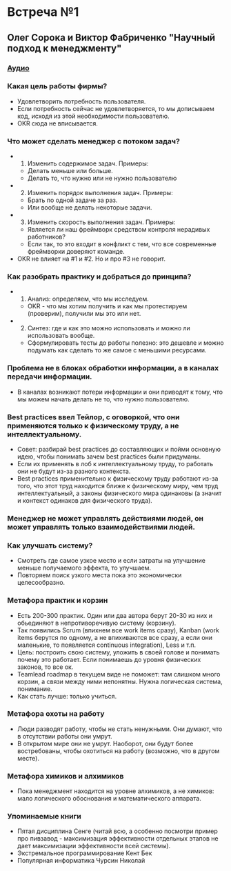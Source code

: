 # Встреча №1

## Олег Сорока и Виктор Фабриченко "Научный подход к менеджменту"

### [Аудио](../meetups/2021-02-10.mp3)

### Какая цель работы фирмы?

- Удовлетворить потребность пользователя.
- Если потребность сейчас не удовлетворяется, то мы дописываем код, исходя из этой необходимости пользователю.
- OKR сюда не вписывается.

### Что может сделать менеджер с потоком задач?

- 1. Изменить содержимое задач. Примеры:
  - Делать меньше или больше.
  - Делать то, что нужно или не нужно пользователю
- 2. Изменить порядок выполнения задач. Примеры:
  - Брать по одной задаче за раз.
  - Или вообще не делать некоторые задачи.
- 3. Изменить скорость выполнения задач. Примеры:
  - Является ли наш фреймворк средством контроля нерадивых работников?
  - Если так, то это входит в конфликт с тем, что все современные фреймворки доверяют команде.
- OKR не влияет на #1 и #2. Но и про #3 не говорит.

### Как разобрать практику и добраться до принципа?

- 1. Анализ: определяем, что мы исследуем.
  - OKR - что мы хотим получить и как мы протестируем (проверим), получили мы это или нет.
- 2. Синтез: где и как это можно использовать и можно ли использовать вообще.
  - Сформулировать тесты до работы полезно: это дешевле и можно подумать как сделать то же самое с меньшими ресурсами.

### Проблема не в блоках обработки информации, а в каналах передачи информации.

- В каналах возникают потери информации и они приводят к тому, что мы можем начать делать не то, что нужно пользователю.

### Best practices ввел Тейлор, с оговоркой, что они применяются только к физическому труду, а не интеллектуальному.

- Совет: разбирай best practices до составляющих и пойми основную идею, чтобы понимать зачем best practices были придуманы.
- Если их применять в лоб к интеллектуальному труду, то работать они не будут из-за разного контекста.
- Best practices применительно к физическому труду работают из-за того, что этот труд находится ближе к физическому миру, чем труд интеллектуальный, а законы физического мира одинаковы (а значит и контекст одинаков для физического труда).

### Менеджер не может управлять действиями людей, он может управлять только взаимодействиями людей.

### Как улучшать систему?

- Смотреть где самое узкое место и если затраты на улучшение меньше получаемого эффекта, то улучшаем.
- Повторяем поиск узкого места пока это экономически целесообразно.

### Метафора практик и корзин

- Есть 200-300 практик. Один или два автора берут 20-30 из них и обьединяют в непротиворечивую систему (корзину).
- Так появились Scrum (впихнем все work items сразу), Kanban (work items берутся по одному, а не впихиваются все сразу, а если они маленькие, то появляется continuous integration), Less и т.п.
- Цель: построить свою систему, уложить в своей голове и понимать почему это работает. Если понимаешь до уровня физических законов, то все ок.
- Teamlead roadmap в текущем виде не поможет: там слишком много корзин, а связи между ними непонятны. Нужна логическая система, понимание.
- Как стать лучше: только учиться.

### Метафора охоты на работу

- Люди разводят работу, чтобы не стать ненужными. Они думают, что в отсутствии работы они умрут.
- В открытом мире они не умрут. Наоборот, они будут более востребованы, чтобы охотиться на работу (возможно, что в другом месте).

### Метафора химиков и алхимиков

- Пока  менеджмент находится на уровне алхимиков, а не химиков: мало логического обоснования и математического аппарата.

### Упоминаемые книги

- Пятая дисциплина Сенге (читай всю, а особенно посмотри пример про пивзавод - максимизация эффективности отдельных этапов не дает максимизации эффективности всей системы).
- Экстремальное программирование Кент Бек
- Популярная информатика Чурсин Николай
